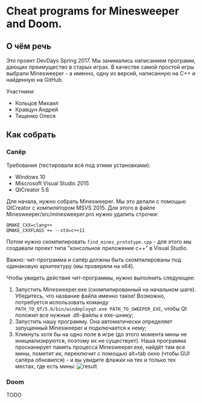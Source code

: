 # Cheat programs for Minesweeper and Doom.

## О чём речь
Это проект DevDays Spring 2017. Мы занимались написанием программ, дающих преимущество в старых играх. В качестве самой простой игры выбрали Minesweeper - а именно, одну из версий, написанную на С++ и найденную на GitHub. 

Участники:
- Кольцов Михаил
- Кравцун Андрей
- Тищенко Олеся


## Как собрать

### Сапёр
Требования (тестировали всё под этими установками):
- Windows 10
- Miscrosoft Visual Studio 2015
- QtCreator 5.6

Для начала, нужно собрать Minesweeper. Мы это делали с помощью QtCreator с компилятором MSVS 2015. Для этого в файле Minesweeper/src/minesweeper.pro нужно удалить строчки:
```
QMAKE_CXX=clang++
QMAKE_CXXFLAGS += --std=c++11
```
Потом нужно скомпилировать `find_mines_prototype.cpp` - для этого мы создавали проект типа "консольное приложение с++" в Visual Studio.

Важно: чит-программа и сапёр должны быть скомпилированы под одинаковую архитектуру (мы проверяли на x64).

Чтобы увидеть действия чит-программы, нужно выполнить следующее:
1. Запустить Minesweeper.exe (скомпилированный на начальном шаге). Убедитесь, что название файла именно такое! Возможно, потребуется использовать команду `PATH_TO_QT/5.6/bin/windeployqt.exe PATH_TO_SWEEPER_EXE`, чтобы Qt положил все нужные .dll-файлы к exe-шнику;
2. Запустить нашу программу. Она автоматически определяет запущенный Minesweeper и подключается к нему;
3. Кликнуть хотя бы на одно поле в игре (до этого момента мины не инициализируются, поэтому их не существует). Наша программа просканирует память процесса Minesweeper.exe, найдёт там все мины, пометит их, переключит с помощью alt+tab окно (чтобы GUI сапёра обновился) - и вы увидите флажки на тех и только тех местах, где есть мины:
![result](https://cloud.githubusercontent.com/assets/6823298/25706775/17e796c0-30ea-11e7-8e83-f3f8115500b3.PNG)


### Doom
TODO
